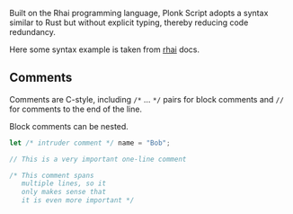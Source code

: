 Built on the Rhai programming language, Plonk Script adopts a syntax similar to Rust but without explicit typing, thereby reducing code redundancy.

Here some syntax example is taken from [rhai](https://rhai.rs/book/ref/index.html) docs.


## Comments

Comments are C-style, including `/*` … `*/` pairs for block comments and `//` for comments to the end of the line.

Block comments can be nested.

```rust
let /* intruder comment */ name = "Bob";

// This is a very important one-line comment

/* This comment spans
   multiple lines, so it
   only makes sense that
   it is even more important */
```